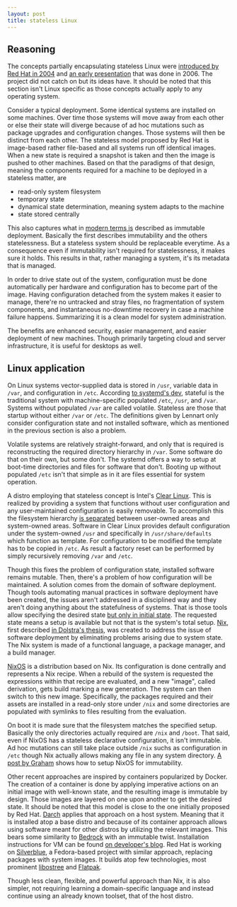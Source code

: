 ```yaml
---
layout: post
title: stateless Linux
---
```

## Reasoning

The concepts partially encapsulating stateless Linux were [introduced by
Red  Hat in  2004][redhat2004] and  [an early  presentation][summit2006]
that was  done in  2006.  The  project did  not catch  on but  its ideas
have. It should be noted that this section isn't Linux specific as those
concepts actually apply to any operating system.

Consider a typical  deployment. Some identical systems  are installed on
some machines. Over time those systems will move away from each other or
else  their state  will  diverge because  of ad  hoc  mutations such  as
package upgrades and configuration changes.   Those systems will then be
distinct from  each other. The  stateless model  proposed by Red  Hat is
image-based rather file-based and all  systems run off identical images.
When a new state  is required a snapshot is taken and  then the image is
pushed to  other machines. Based on  that the paradigms of  that design,
meaning  the components  required  for a  machine to  be  deployed in  a
stateless matter, are

* read-only system filesystem
* temporary state
* dynamical state determination, meaning system adapts to the machine
* state stored centrally

This also  captures what  in [modern  terms is][gerla2020]  described as
immutable deployment. Basically the first describes immutability and the
others  statelessness.  But  a  stateless system  should be  replaceable
everytime.  As  a consequence  even if  immutability isn't  required for
statelessness, it  makes sure  it holds.  This  results in  that, rather
managing a system, it's its metadata that is managed.

In order  to drive state out  of the system, configuration  must be done
automatically per hardware  and configuration has to become  part of the
image. Having configuration detached from  the system makes it easier to
manage,  there're no  untracked  and stray  files,  no fragmentation  of
system  components, and  instantaneous  no-downtime recovery  in case  a
machine failure  happens.  Summarizing  it is a  clean model  for system
administration.

The  benefits  are  enhanced  security, easier  management,  and  easier
deployment of new machines. Though  primarily targeting cloud and server
infrastructure, it is useful for desktops as well.

## Linux application

On Linux systems vector-supplied data is stored in `/usr`, variable data
in  `/var`,  and  configuration  in  `/etc`.   According  [to  systemd's
dev][lennart2014],   stateful    is   the   traditional    system   with
machine-specific populated `/etc`, `/usr`,  and `/var`.  Systems without
populated `/var` are called volatile.   Stateless are those that startup
without either `/var`  or `/etc`. The definitions given  by Lennart only
consider  configuration  state  and  not installed  software,  which  as
mentioned in the previous section is also a problem.

Volatile  systems  are relatively  straight-forward,  and  only that  is
required  is   reconstructing  the   required  directory   hierarchy  in
`/var`. Some software do that on  their own, but some don't. The systemd
offers a  way to setup at  boot-time directories and files  for software
that don't. Booting up without populated  `/etc` isn't that simple as in
it are files essential for system operation.

A   distro  employing   that   stateless  concept   is  Intel's   [Clear
Linux][clearlinux].   This  is  realized  by  providing  a  system  that
functions   without   user   configuration   and   any   user-maintained
configuration  is easily  removable. To  accomplish this  the filesystem
hierarchy  [is  separated][clstateless]  between  user-owned  areas  and
system-owned   areas.   Software   in  Clear   Linux  provides   default
configuration  under   the  system-owned  `/usr`  and   specifically  in
`/usr/share/defaults` which  function as template. For  configuration to
be modified the template has to be copied in `/etc`. As result a factory
reset can be performed by simply recursively removing `/var` and `/etc`.

Though this fixes the problem of configuration state, installed software
remains mutable.  Then,  there's a problem of how  configuration will be
maintained.  A  solution comes from  the domain of  software deployment.
Though  tools automating  manual practices  in software  deployment have
been created, the issues aren't addressed  in a disciplined way and they
aren't doing anything about the  statefulness of systems.  That is those
tools  allow  specifying   the  desired  state  [but   only  in  initial
state][cuth2015].  The  requested state means  a setup is  available but
not  that is  the  system's  total setup.   [Nix],  first described  [in
Dolstra's  thesis][dolstra2006], was  created  to address  the issue  of
software deployment by eliminating problems arising due to system state.
The Nix system is made of  a functional language, a package manager, and
a build manager.

[NixOS]  is a  distribution based  on  Nix.  Its  configuration is  done
centrally and represents  a Nix recipe. When a rebuild  of the system is
requested the  expressions within that  recipe are evaluated, and  a new
"image", called  derivation, gets  build marking  a new  generation. The
system can  then switch  to this new  image. Specifically,  the packages
required  and their  assets are  installed  in a  read-only store  under
`/nix`  and  some  directories  are populated  with  symlinks  to  files
resulting from the evaluation.

On  boot it  is  made sure  that the  filesystem  matches the  specified
setup. Basically the  only directories actually required  are `/nix` and
`/boot`.   That  said,  even  if   NixOS  has  a  stateless  declarative
configuration, it isn't immutable. Ad hoc mutations can still take place
outside  `/nix` suchs  as configuration  in `/etc`  though Nix  actually
allows  making   any  file  in   any  system  directory.   [A   post  by
Graham][graham2020] shows how to setup NixOS for immutability.

Other  recent  approaches  are  inspired by  containers  popularized  by
Docker.   The creation  of a  container is  done by  applying imperative
actions on  an initial  image with well-known  state, and  the resulting
image is  immutable by  design.  Those  images are  layered on  one upon
another to get the desired state. It  should be noted that this model is
close to  the one initially  proposed by  Red Hat. [Darch]  applies that
approach on  a host  system. Meaning  that it is  installed atop  a base
distro and because of its container approach allows using software meant
for other  distros by  utilizing the relevant  images.  This  bears some
similarity  to   [Bedrock]  with   an  immutable   twist.   Installation
instructions for VM can be  found [on developer's blog][knopf2018].  Red
Hat  is working  on [Silverblue],  a Fedora-based  project with  similar
approach,  replacing packages  with system  images. It  builds atop  few
technologies, most prominent [libostree] and [Flatpak].

Though less clean, flexible, and powerful  approach than Nix, it is also
simpler, not  requiring learning a domain-specific  language and instead
continue using an already known toolset, that of the host distro.

[redhat2004]: https://web.archive.org/web/20040918071252/http://people.redhat.com/~hp/stateless/StatelessLinux.pdf
[summit2006]: https://people.redhat.com/notting/summit/summit-nottingham.pdf
[gerla2020]: https://www.cncf.io/wp-content/uploads/2020/08/CNCF-March-2020-Webinar-Talos-Systems.pdf
[lennart2014]: http://0pointer.net/blog/projects/stateless.html
[clearlinux]: https://clearlinux.org/
[clstateless]: https://docs.01.org/clearlinux/latest/guides/clear/stateless.html
[Nix]: https://nixos.org/guides/how-nix-works.html
[dolstra2006]: https://edolstra.github.io/pubs/phd-thesis.pdf
[NixOS]: https://nixos.org/
[cuth2015]: http://gfxmonk.net/2015/01/03/nixos-and-stateless-deployment.html
[graham2020]: https://grahamc.com/blog/erase-your-darlings
[Darch]: https://godarch.com/
[Bedrock]: /posts/bedrock-the-end-of-distro-hopping/
[knopf2018]: https://pknopf.com/post/2018-11-09-give-ubuntu-darch-a-quick-ride-in-a-virtual-machine/
[Silverblue]: https://silverblue.fedoraproject.org/
[libostree]:https://ostreedev.github.io/ostree/
[Flatpak]: https://flatpak.org/
